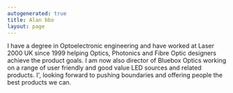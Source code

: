```yaml
---
autogenerated: true
title: Alan bbo
layout: page
---
```


I have a degree in Optoelectronic engineering and have worked at Laser
2000 UK since 1999 helping Optics, Photonics and Fibre Optic designers
achieve the product goals. I am now also director of Bluebox Optics
working on a range of user friendly and good value LED sources and
related products. I', looking forward to pushing boundaries and offering
people the best products we can.
